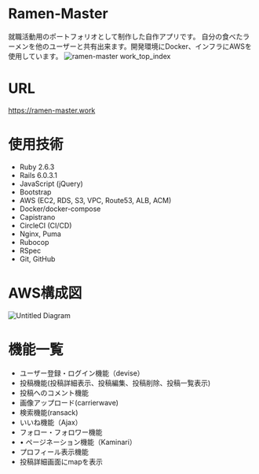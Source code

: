 # Ramen-Master
就職活動用のポートフォリオとして制作した自作アプリです。
自分の食べたラーメンを他のユーザーと共有出来ます。開発環境にDocker、インフラにAWSを使用しています。
![ramen-master work_top_index](https://user-images.githubusercontent.com/54571432/91547121-680b7380-e95e-11ea-8b7e-95e46fd695ab.png)

# URL
https://ramen-master.work

# 使用技術
* Ruby 2.6.3
* Rails 6.0.3.1
* JavaScript (jQuery)
* Bootstrap
* AWS (EC2, RDS, S3, VPC, Route53, ALB, ACM)
* Docker/docker-compose
* Capistrano
* CircleCI (CI/CD)
* Nginx, Puma
* Rubocop
* RSpec
* Git, GitHub

# AWS構成図
![Untitled Diagram](https://user-images.githubusercontent.com/54571432/90956012-b2ec3d80-e4bd-11ea-8174-1a615795ab1c.jpg)

# 機能一覧
* ユーザー登録・ログイン機能（devise）
* 投稿機能(投稿詳細表示、投稿編集、投稿削除、投稿一覧表示)
* 投稿へのコメント機能
* 画像アップロード(carrierwave)
* 検索機能(ransack)
* いいね機能（Ajax）
* フォロー・フォロワー機能
* • ページネーション機能（Kaminari）
* プロフィール表示機能
* 投稿詳細画面にmapを表示
